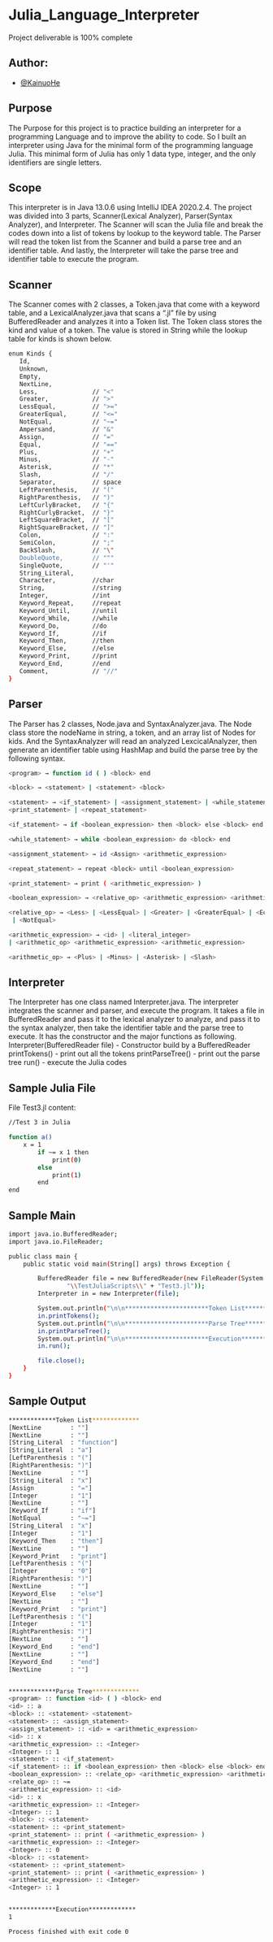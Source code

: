 
# Julia_Language_Interpreter

Project deliverable is 100% complete

## Author:
- [@KainuoHe](https://github.com/Tangerine233)

## Purpose
The Purpose for this project is to practice building an interpreter for a programming Language and to improve the ability to code. So I built an interpreter using Java for the minimal form of the programming language Julia. This minimal form of Julia has only 1 data type, integer, and the only identifiers are single letters. 

## Scope
This interpreter is in Java 13.0.6 using IntelliJ IDEA 2020.2.4. The project was divided into 3 parts, Scanner(Lexical Analyzer), Parser(Syntax Analyzer), and Interpreter. The Scanner will scan the Julia file and break the codes down into a list of tokens by lookup to the keyword table. The Parser will read the token list from the Scanner and build a parse tree and an identifier table. And lastly, the Interpreter will take the parse tree and identifier table to execute the program.

## Scanner
The Scanner comes with 2 classes, a Token.java that come with a keyword table, and a LexicalAnalyzer.java that scans a “.jl” file by using BufferedReader and analyzes it into a Token list. The Token class stores the kind and value of a token. The value is stored in String while the lookup table for kinds is shown below.
```bash
enum Kinds {
   Id,
   Unknown,
   Empty,
   NextLine,
   Less,               // "<"
   Greater,            // ">"
   LessEqual,          // ">="
   GreaterEqual,       // "<="
   NotEqual,           // "~="
   Ampersand,          // "&"
   Assign,             // "="
   Equal,              // "=="
   Plus,               // "+"
   Minus,              // "-"
   Asterisk,           // "*"
   Slash,              // "/"
   Separator,          // space
   LeftParenthesis,    // "("
   RightParenthesis,   // ")"
   LeftCurlyBracket,   // "{"
   RightCurlyBracket,  // "}"
   LeftSquareBracket,  // "["
   RightSquareBracket, // "]"
   Colon,              // ":"
   SemiColon,          // ";"
   BackSlash,          // "\"
   DoubleQuote,        // """
   SingleQuote,        // "'"
   String_Literal,
   Character,          //char
   String,             //string
   Integer,            //int
   Keyword_Repeat,     //repeat
   Keyword_Until,      //until
   Keyword_While,      //while
   Keyword_Do,         //do
   Keyword_If,         //if
   Keyword_Then,       //then
   Keyword_Else,       //else
   Keyword_Print,      //print
   Keyword_End,        //end
   Comment,            // "//"
}
```

## Parser
The Parser has 2 classes, Node.java and SyntaxAnalyzer.java. The Node class store the nodeName in string, a token, and an array list of Nodes for kids. And the SyntaxAnalyzer will read an analyzed LexcicalAnalyzer, then generate an identifier table using HashMap and build the parse tree by the following syntax.

```bash
<program> → function id ( ) <block> end

<block> → <statement> | <statement> <block>

<statement> → <if_statement> | <assignment_statement> | <while_statement> |
<print_statement> | <repeat_statement>

<if_statement> → if <boolean_expression> then <block> else <block> end

<while_statement> → while <boolean_expression> do <block> end

<assignment_statement> → id <Assign> <arithmetic_expression>

<repeat_statement> → repeat <block> until <boolean_expression>

<print_statement> → print ( <arithmetic_expression> )

<boolean_expression> → <relative_op> <arithmetic_expression> <arithmetic_expression>

<relative_op> → <Less> | <LessEqual> | <Greater> | <GreaterEqual> | <Equal>
 | <NotEqual>

<arithmetic_expression> → <id> | <literal_integer> 
| <arithmetic_op> <arithmetic_expression> <arithmetic_expression>

<arithmetic_op> → <Plus> | <Minus> | <Asterisk> | <Slash>
```
## Interpreter
The Interpreter has one class named Interpreter.java. The interpreter integrates the scanner and parser, and execute the program. It takes a file in BufferedReader and pass it to the lexical analyzer to analyze, and pass it to the syntax analyzer, then take the identifier table and the parse tree to execute. It has the constructor and the major functions as following.
Interpreter(BufferedReader file) - Constructor build by a BufferedReader
printTokens() - print out all the tokens
printParseTree() - print out the parse tree
run() - execute the Julia codes


## Sample Julia File
File Test3.jl content:

```bash
//Test 3 in Julia

function a()
	x = 1
		if ~= x 1 then
			print(0)
		else
			print(1)
		end
end
```

## Sample Main
```bash
import java.io.BufferedReader;
import java.io.FileReader;

public class main {
    public static void main(String[] args) throws Exception {

        BufferedReader file = new BufferedReader(new FileReader(System.getProperty("user.dir") + 
                "\\TestJuliaScripts\\" + "Test3.jl"));
        Interpreter in = new Interpreter(file);

        System.out.println("\n\n***********************Token List***********************");
        in.printTokens();
        System.out.println("\n\n***********************Parse Tree***********************");
        in.printParseTree();
        System.out.println("\n\n***********************Execution***********************");
        in.run();

        file.close();
    }
}
```

## Sample Output
```bash
*************Token List*************
[NextLine        : ""]
[NextLine        : ""]
[String_Literal  : "function"]
[String_Literal  : "a"]
[LeftParenthesis : "("]
[RightParenthesis: ")"]
[NextLine        : ""]
[String_Literal  : "x"]
[Assign          : "="]
[Integer         : "1"]
[NextLine        : ""]
[Keyword_If      : "if"]
[NotEqual        : "~="]
[String_Literal  : "x"]
[Integer         : "1"]
[Keyword_Then    : "then"]
[NextLine        : ""]
[Keyword_Print   : "print"]
[LeftParenthesis : "("]
[Integer         : "0"]
[RightParenthesis: ")"]
[NextLine        : ""]
[Keyword_Else    : "else"]
[NextLine        : ""]
[Keyword_Print   : "print"]
[LeftParenthesis : "("]
[Integer         : "1"]
[RightParenthesis: ")"]
[NextLine        : ""]
[Keyword_End     : "end"]
[NextLine        : ""]
[Keyword_End     : "end"]
[NextLine        : ""]


*************Parse Tree*************
<program> :: function <id> ( ) <block> end 
<id> :: a 
<block> :: <statement> <statement> 
<statement> :: <assign_statement> 
<assign_statement> :: <id> = <arithmetic_expression> 
<id> :: x 
<arithmetic_expression> :: <Integer> 
<Integer> :: 1 
<statement> :: <if_statement> 
<if_statement> :: if <boolean_expression> then <block> else <block> end 
<boolean_expression> :: <relate_op> <arithmetic_expression> <arithmetic_expression> 
<relate_op> :: ~= 
<arithmetic_expression> :: <id> 
<id> :: x 
<arithmetic_expression> :: <Integer> 
<Integer> :: 1 
<block> :: <statement> 
<statement> :: <print_statement> 
<print_statement> :: print ( <arithmetic_expression> ) 
<arithmetic_expression> :: <Integer> 
<Integer> :: 0 
<block> :: <statement> 
<statement> :: <print_statement> 
<print_statement> :: print ( <arithmetic_expression> ) 
<arithmetic_expression> :: <Integer> 
<Integer> :: 1 


*************Execution*************
1

Process finished with exit code 0
```
